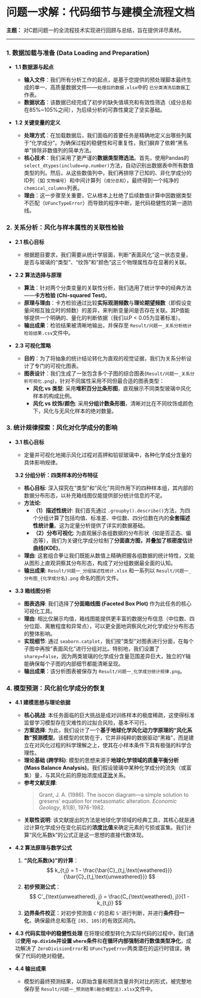 # 问题一求解：代码细节与建模全流程文档

**主题：** 对C题问题一的全流程技术实现进行回顾与总结，旨在提供详尽素材。

---

### 1. 数据加载与准备 (Data Loading and Preparation)

* **1.1 数据源与起点**

  * **输入文件**：我们所有分析工作的起点，是基于您提供的预处理脚本最终生成的单一、高质量数据文件——`处理后的数据.xlsx`中的 `已分类清洗后数据`工作表。
  * **数据状态**：该数据已经完成了初步的缺失值填充和有效性筛选（成分总和在85%~105%之间），为后续分析的可靠性奠定了坚实基础。
* **1.2 关键变量的定义**

  * **处理方式**：在加载数据后，我们面临的首要任务是精确地定义出哪些列属于“化学成分”。为确保过程的稳健性和可重复性，我们摒弃了依赖“黑名单”排除非数值列的简单方法。
  * **核心技术**：我们采用了更严谨的**数据类型筛选法**。首先，使用Pandas的 `select_dtypes(include=np.number)`方法，自动识别出数据表中所有数值类型的列。然后，从这些数值列中，我们再排除了已知的、非化学成分的ID列（如 `文物编号`）和中间计算列（`成分总和`），最终得到一个纯净的 `chemical_columns`列表。
  * **理由**：这一步骤至关重要，它从根本上杜绝了后续数值计算中因数据类型不匹配（`UFuncTypeError`）而导致的程序中断，是代码稳健性的第一道防线。

### 2. 关系分析：风化与样本属性的关联性检验

* **2.1 核心目标**

  * 根据题目要求，我们需要从统计学层面，判断“表面风化”这一状态变量，是否与玻璃的“类型”、“纹饰”和“颜色”这三个物理属性存在显著的关联。
* **2.2 算法选择与原理**

  * **算法**：针对两个分类变量的关联性分析，我们选用了统计学中的经典方法——**卡方检验 (Chi-squared Test)**。
  * **原理与理由**：卡方检验通过比较**实际观测频数**与**理论期望频数**（即假设变量间相互独立时的频数）的差异，来判断变量间是否存在关联。其P值能够提供一个明确的、量化的判断依据（我们以P < 0.05为显著标准）。
  * **输出成果**：检验结果被清晰地输出，并保存至 `Result/问题一_关系分析统计检验结果.csv`文件中。
* **2.3 可视化策略**

  * **目的**：为了将抽象的统计结论转化为直观的视觉证据，我们为关系分析设计了专门的可视化图表。
  * **图表设计**：我们生成了一张包含多个子图的综合图表(`Result/问题一_关系分析可视化.png`)，针对不同属性采用不同但最合适的图表类型：
    * **风化 vs 类型**: 采用**堆积百分比条形图**，直观展示不同类型玻璃中风化样本的构成比例。
    * **风化 vs 纹饰/颜色**: 采用**分组计数条形图**，清晰对比在不同纹饰或颜色下，风化与无风化样本的绝对数量。

### 3. 统计规律探索：风化对化学成分的影响

* **3.1 核心目标**

  * 定量并可视化地揭示风化过程对高钾和铅钡玻璃中，各种化学成分含量的具体影响规律。

  **3.2 分组分析：四类样本的分布特征**

  * **核心目标**: 深入探究在“类型”和“风化”共同作用下的四种样本组，其内部的数据分布形态，以补充箱线图仅能提供部分统计信息的不足。
  * **方法论**:
    * **（1）描述性统计**: 我们首先通过 `.groupby().describe()`方法，为四个分组计算了包括均值、标准差、中位数、四分位数在内的**全套描述性统计量**。这为定量分析提供了详实的数据基础。
    * **（2）分布可视化**: 为直观展示各组数据的分布形状（如是否正态、偏态等），我们为关键化学成分绘制了**分面直方图，并叠加了核密度估计曲线(KDE)**。
  * **理由**: 这套组合拳让我们既能从数值上精确把握各组数据的统计特性，又能从图形上直观洞察其分布形态，构成了对分组数据最全面的认知。
  * **输出成果**: `Result/问题一_分组描述性统计.xlsx` 和一系列以 `Result/问题一_分布图_{化学成分名}.png` 命名的图片文件。
* **3.3  箱线图分析**

  * **图表选择**: 我们选择了**分面箱线图 (Faceted Box Plot)** 作为此任务的核心可视化工具。
  * **理由**: 相比仅展示均值，箱线图能提供更丰富的数据分布信息（中位数、四分位距、离散程度和异常点），可以更全面地洞察风化对化学成分分布形态的整体影响。
  * **实现细节**: 通过 `seaborn.catplot`，我们按“类型”对图表进行分面，在每个子图中再按“表面风化”进行分组对比。特别地，我们设置了 `sharey=False`，因为两类玻璃的化学成分含量范围差异巨大，独立的Y轴能确保每个子图的内部细节都能清晰呈现。
  * **输出成果**：该分析图表被保存为 `Result/问题一_化学成分统计规律.png`。

### 4. 模型预测：风化前化学成分的恢复

* **4.1 建模思想与理论依据**

  * **核心挑战**: 本任务面临的巨大挑战是成对训练样本的极度稀疏，这使得标准监督学习模型存在灾难性的过拟合风险，基本不可行。
  * **方案选择**: 为此，我们设计了一个**基于地球化学风化动力学原理的“风化系数”预测模型**。该模型的优势在于，它并非纯粹的数据驱动“黑箱”，而是建立在对风化过程的科学理解之上，使其在小样本条件下具有极强的科学合理性。
  * **理论基础 (跨学科)**: 模型的思想来源于**地球化学领域的质量平衡分析 (Mass Balance Analysis)**。我们假设玻璃中某种化学成分的流失（或富集）量，与其风化前的原始浓度成**正比**关系。
  * **参考文献支撑**:
    > Grant, J. A. (1986). The isocon diagram—a simple solution to gresens' equation for metasomatic alteration. *Economic Geology*, 81(8), 1976-1982.
    >
  * **关联性说明**: 该文献提出的方法是地球化学领域的经典工具，其核心就是通过计算化学成分在变化前后的**浓度比值**来确定元素的亏损或富集。我们计算“风化系数k”的公式正是这一思想的直接代数体现。
* **4.2 算法原理与数学公式**

  1. **“风化系数(k)”的计算**：
     $$
     k_{t,j} = 1 - \frac{\bar{C}_{t,j,\text{weathered}}}{\bar{C}_{t,j,\text{unweathered}}}
     $$
  2. **初步预测公式**：
     $$
     C'_{\text{unweathered}, j} = \frac{C_{\text{weathered}, j}}{1 - k_{t,j}}
     $$
  3. **边界条件校正**：对初步预测值 `C'`的总和 `S'`进行判断，并进行**条件归一化**，确保最终总和落在 `[85, 105]`的有效区间内。
* **4.3 代码实现中的稳健性处理**
  在将理论模型转化为实际代码的过程中，我们通过**使用 `np.divide`并设置 `where`条件**和**在循环内部强制进行数值类型净化**，成功解决了 `ZeroDivisionError`和 `UFuncTypeError`两类潜在的运行时错误，确保了代码的绝对稳健。
* **4.4 输出成果**

  * 模型的最终预测结果，以原始含量和预测含量并列对比的形式，被完整地保存至 `Result/问题一_预测结果(融合模型法).xlsx`文件中。
